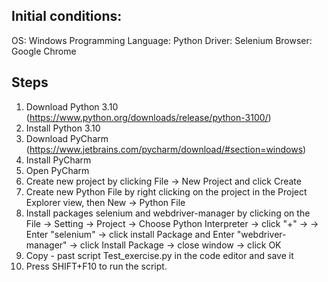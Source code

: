 ## Initial conditions: 
OS: Windows
Programming Language: Python
Driver: Selenium
Browser: Google Chrome

## Steps
1. Download Python 3.10 (https://www.python.org/downloads/release/python-3100/)
2. Install Python 3.10
3. Download PyCharm (https://www.jetbrains.com/pycharm/download/#section=windows)
4. Install PyCharm
5. Open PyCharm
6. Create new project by clicking File -> New Project and click Create
7. Create new Python File by right clicking on the project in the Project Explorer view, then New -> Python File
8. Install packages selenium and webdriver-manager by clicking on the File -> Setting -> Project -> Choose Python Interpreter -> click "+" -> 
-> Enter "selenium" -> click install Package and Enter "webdriver-manager" -> click Install Package -> close window -> click OK 
9. Copy - past script Test_exercise.py in the code editor and save it
10. Press SHIFT+F10 to run the script.
